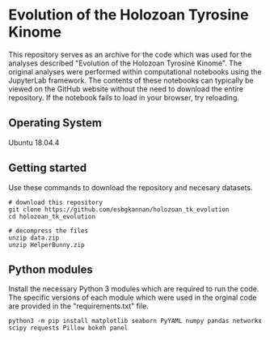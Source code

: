 # Evolution of the Holozoan Tyrosine Kinome
 
This repository serves as an archive for the code which was used for the analyses described "Evolution of the Holozoan Tyrosine Kinome". The original analyses were performed within computational notebooks using the JupyterLab framework. The contents of these notebooks can typically be viewed on the GitHub website without the need to download the entire repository. If the notebook fails to load in your browser, try reloading.

## Operating System

Ubuntu 18.04.4

## Getting started
Use these commands to download the repository and necesary datasets.
```
# download this repository
git clone https://github.com/esbgkannan/holozoan_tk_evolution
cd holozoan_tk_evolution

# decompress the files
unzip data.zip
unzip HelperBunny.zip
```

## Python modules
Install the necessary Python 3 modules which are required to run the code. The specific versions of each module which were used in the orginal code are provided in the "requirements.txt" file.
```
python3 -m pip install matplotlib seaborn PyYAML numpy pandas networkx scipy requests Pillow bokeh panel
```
